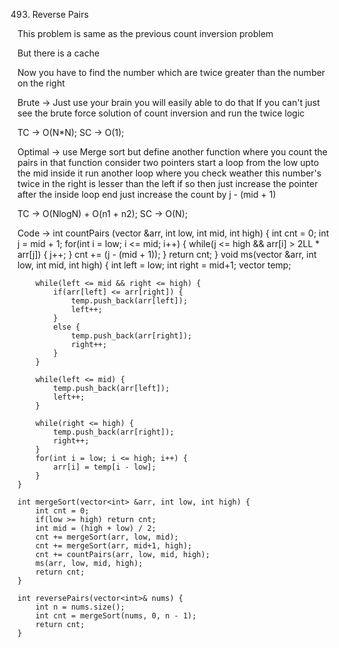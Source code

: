 493. Reverse Pairs

This problem is same as the previous count inversion problem

But there is a cache

Now you have to find the number which are twice greater
than the number on the right

Brute ->
  Just use your brain you will easily able to do that
  If you can't just see the brute force solution of count inversion
  and run the twice logic

TC -> O(N*N);
SC -> O(1);


Optimal ->
  use Merge sort
  but define another function where you count the pairs
  in that function consider two pointers
  start a loop from the low upto the mid
  inside it run another loop where
  you check weather this number's twice in the right is lesser than the left
  if so then just increase the pointer
  after the inside loop end just increase the count
  by j - (mid + 1)

TC -> O(NlogN) + O(n1 + n2);
SC -> O(N);

Code ->
 int countPairs (vector<int> &arr, int low, int mid, int high) {
        int cnt = 0;
        int j = mid + 1;
        for(int i = low; i <= mid; i++) {
            while(j <= high && arr[i] > 2LL * arr[j]) {
                j++;
            }
            cnt += (j - (mid + 1));
        }
        return cnt;
    }
    void ms(vector<int> &arr, int low, int mid, int high) {
        int left = low;
        int right = mid+1;
        vector<int> temp;
        
        while(left <= mid && right <= high) {
            if(arr[left] <= arr[right]) {
                temp.push_back(arr[left]);
                left++;
            }
            else {
                temp.push_back(arr[right]);
                right++;
            }
        }

        while(left <= mid) {
            temp.push_back(arr[left]);
            left++;
        }

        while(right <= high) {
            temp.push_back(arr[right]);
            right++;
        }
        for(int i = low; i <= high; i++) {
            arr[i] = temp[i - low];
        }
    }

    int mergeSort(vector<int> &arr, int low, int high) {
        int cnt = 0;
        if(low >= high) return cnt;
        int mid = (high + low) / 2;
        cnt += mergeSort(arr, low, mid);
        cnt += mergeSort(arr, mid+1, high);
        cnt += countPairs(arr, low, mid, high);
        ms(arr, low, mid, high);
        return cnt;
    }

    int reversePairs(vector<int>& nums) {
        int n = nums.size();
        int cnt = mergeSort(nums, 0, n - 1);
        return cnt;
    }

